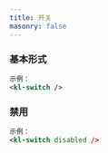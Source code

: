 ```yaml
---
title: 开关
masonry: false
---
```


<!-- demo_start -->
### 基本形式
<div class="m-example"></div>

```xml
示例：
<kl-switch />
```
<!-- demo_end -->

<!-- demo_start -->
### 禁用
<div class="m-example"></div>

```xml
示例：
<kl-switch disabled />
```
<!-- demo_end -->
